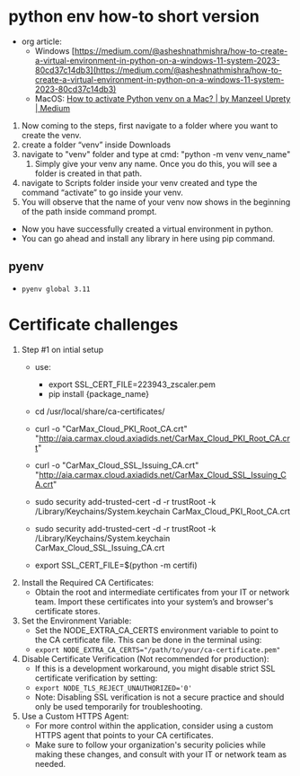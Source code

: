 # python env how-to short version

* org article:
    * Windows [https://medium.com/@asheshnathmishra/how-to-create-a-virtual-environment-in-python-on-a-windows-11-system-2023-80cd37c14db3](https://medium.com/@asheshnathmishra/how-to-create-a-virtual-environment-in-python-on-a-windows-11-system-2023-80cd37c14db3)
    * MacOS: [How to activate Python venv on a Mac? \| by Manzeel Uprety \| Medium](https://mnzel.medium.com/how-to-activate-python-venv-on-a-mac-a8fa1c3cb511)

1. Now coming to the steps, first navigate to a folder where you want to create the venv.
2. create a folder “venv” inside Downloads
3. navigate to "venv" folder and type at cmd: "python -m venv venv\_name"
    1. Simply give your venv any name. Once you do this, you will see a folder is created in that path.
4. navigate to Scripts folder inside your venv created and type the command “activate” to go inside your venv.
5. You will observe that the name of your venv now shows in the beginning of the path inside command prompt.

* Now you have successfully created a virtual environment in python.
* You can go ahead and install any library in here using pip command.

## pyenv

- ```pyenv global 3.11```

# Certificate challenges

1. Step #1 on intial setup
   - use:
     - export SSL_CERT_FILE=223943_zscaler.pem
     - pip install {package_name}

   - cd /usr/local/share/ca-certificates/
   - curl -o "CarMax_Cloud_PKI_Root_CA.crt" "http://aia.carmax.cloud.axiadids.net/CarMax_Cloud_PKI_Root_CA.crt"
   - curl -o "CarMax_Cloud_SSL_Issuing_CA.crt" "http://aia.carmax.cloud.axiadids.net/CarMax_Cloud_SSL_Issuing_CA.crt"
   - sudo security add-trusted-cert -d -r trustRoot -k /Library/Keychains/System.keychain CarMax_Cloud_PKI_Root_CA.crt
   - sudo security add-trusted-cert -d -r trustRoot -k /Library/Keychains/System.keychain CarMax_Cloud_SSL_Issuing_CA.crt
   - export SSL_CERT_FILE=$(python -m certifi)
  2. Install the Required CA Certificates: 
      - Obtain the root and intermediate certificates from your IT or network team. Import these certificates into your system’s and browser's certificate stores.
  3. Set the Environment Variable: 
      - Set the NODE_EXTRA_CA_CERTS environment variable to point to the CA certificate file. This can be done in the terminal using:
      - ```export NODE_EXTRA_CA_CERTS="/path/to/your/ca-certificate.pem"```
  4.  Disable Certificate Verification (Not recommended for production):
       - If this is a development workaround, you might disable strict SSL certificate verification by setting:
       - ```export NODE_TLS_REJECT_UNAUTHORIZED='0'```
       - Note: Disabling SSL verification is not a secure practice and should only be used temporarily for troubleshooting.
  5. Use a Custom HTTPS Agent:
      - For more control within the application, consider using a custom HTTPS agent that points to your CA certificates.
      - Make sure to follow your organization's security policies while making these changes, and consult with your IT or network team as needed.

